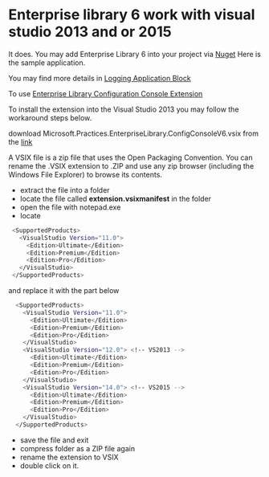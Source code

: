 Enterprise library 6 work with visual studio 2013 and or 2015
========

It does. You may add Enterprise Library 6 into your project via [Nuget](https://www.nuget.org/packages/EnterpriseLibrary.Logging/) 
Here is the sample application.

You may find more details in [Logging Application Block](http://msdn.microsoft.com/en-us/library/dn440731(v=pandp.60).aspx)

To use [Enterprise Library Configuration Console Extension](http://www.microsoft.com/en-us/download/confirmation.aspx?id=38789)

To install the extension into the Visual Studio 2013 you may follow the workaround steps below.

download Microsoft.Practices.EnterpriseLibrary.ConfigConsoleV6.vsix from the [link](http://download.microsoft.com/download/B/B/4/BB4234FA-F238-4BDE-8A63-FFB6B2D81761/Microsoft.Practices.EnterpriseLibrary.ConfigConsoleV6.vsix)

A VSIX file is a zip file that uses the Open Packaging Convention. You can rename the .VSIX extension to .ZIP and use any zip browser (including the Windows File Explorer) to browse its contents.
      
* extract the file into a folder
* locate the file called **extension.vsixmanifest** in the folder
* open the file with notepad.exe
* locate
      
 ```sh     
  <SupportedProducts>
    <VisualStudio Version="11.0">
      <Edition>Ultimate</Edition>
      <Edition>Premium</Edition>
      <Edition>Pro</Edition>
    </VisualStudio>
  </SupportedProducts>
```
and replace it with the part below

```sh
  <SupportedProducts>
    <VisualStudio Version="11.0">
      <Edition>Ultimate</Edition>
      <Edition>Premium</Edition>
      <Edition>Pro</Edition>
    </VisualStudio>
    <VisualStudio Version="12.0"> <!-- VS2013 -->
      <Edition>Ultimate</Edition>
      <Edition>Premium</Edition>
      <Edition>Pro</Edition>
    </VisualStudio>
    <VisualStudio Version="14.0"> <!-- VS2015 -->
      <Edition>Ultimate</Edition>
      <Edition>Premium</Edition>
      <Edition>Pro</Edition>
    </VisualStudio>
  </SupportedProducts>
```
* save the file and exit
* compress folder as a ZIP file again
* rename the extension to VSIX
* double click on it.
